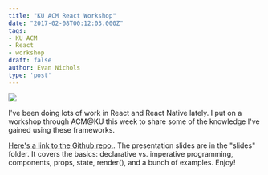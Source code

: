 ```yaml
---
title: "KU ACM React Workshop"
date: "2017-02-08T00:12:03.000Z"
tags:
- KU ACM
- React
- workshop
draft: false
author: Evan Nichols
type: 'post'
---
```


![](logo.svg)

I've been doing lots of work in React and React Native lately. I put on a workshop through ACM@KU this week to share some of the knowledge I've gained using these frameworks.

[Here's a link to the Github repo.](https://github.com/e-nichols/KU-ACM-Learning-React). The presentation slides are in the "slides" folder. It covers the basics: declarative vs. imperative programming, components, props, state, render(), and a bunch of examples. Enjoy!
